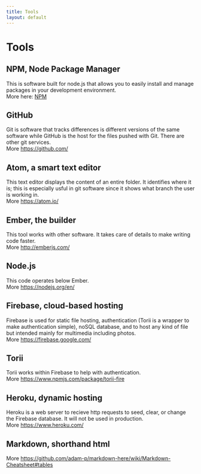 ```yaml
---
title: Tools
layout: default
---
```

# Tools

## NPM, Node Package Manager
This is software built for node.js that allows you to easily install and manage packages in your development environment.<br />
More here: [NPM](https://www.npmjs.com/)

## GitHub
Git is software that tracks differences is different versions of the same software while GitHub is the host for the files pushed with Git. There are other git services.<br />
More https://github.com/

## Atom, a smart text editor
This text editor displays the content of an entire folder. It identifies where it is; this is especially usful in git software since it shows what branch the user is working in.<br />
More https://atom.io/

## Ember, the builder
This tool works with other software. It takes care of details to make writing code faster.<br />
More http://emberjs.com/

## Node.js
This code operates below Ember.<br />
More https://nodejs.org/en/

## Firebase, cloud-based hosting
Firebase is used for static file hosting, authentication (Torii is a wrapper to make authentication simple), noSQL database, and to host any kind of file but intended mainly for multimedia including photos.<br />
More https://firebase.google.com/

## Torii
Torii works within Firebase to help with authentication.<br />
More https://www.npmjs.com/package/torii-fire

## Heroku, dynamic hosting
Heroku is a web server to recieve http requests to seed, clear, or change the Firebase database. It will not be used in production.<br />
More https://www.heroku.com/

## Markdown, shorthand html
More https://github.com/adam-p/markdown-here/wiki/Markdown-Cheatsheet#tables
